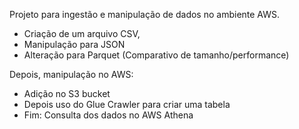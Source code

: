 Projeto para ingestão e manipulação de dados no ambiente AWS. 
 - Criação de um arquivo CSV, 
 - Manipulação para JSON 
 - Alteração para Parquet (Comparativo de tamanho/performance) 

Depois, manipulação no AWS:
 - Adição no S3 bucket
 - Depois uso do Glue Crawler para criar uma tabela 
 - Fim: Consulta dos dados no AWS Athena